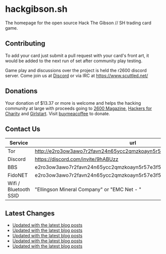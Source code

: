# hackgibson.sh
The homepage for the open source Hack The Gibson // SH trading card game.


## Contributing

To add your card just submit a pull request with your card's front art, it would be added to the next run of set after community play testing.

Game play and discussions over the project is held the r2600 discord server. Come join us at [Discord](https://discord.com/invite/9hABUzz) or via IRC at https://www.scuttled.net/


## Donations

Your donation of $13.37 or more is welcome and helps the hacking community at large with proceeds going to [2600 Magazine](https://2600.com/), [Hackers for Charity](https://hackersforcharity.org) and [Girlstart](https://girlstart.org).  Visit [buymeacoffee](https://www.buymeacoffee.com/hackgibson.sh) to donate.


## Contact Us

Service | url
-|-
Tor | http://e2ro3ow3awo7r2favn24n65ycc2qmzkoayn5r57e3f56nvjwdcgg32ad.onion
Discord | https://discord.com/invite/9hABUzz
BBS | e2ro3ow3awo7r2favn24n65ycc2qmzkoayn5r57e3f56nvjwdcgg32ad.onion:23
FidoNET | e2ro3ow3awo7r2favn24n65ycc2qmzkoayn5r57e3f56nvjwdcgg32ad.onion:24554
Wifi / Bluetooth SSID | "Ellingson Mineral Company" or "EMC Net - <fidonet address>"

## Latest Changes
<!-- BLOG-POST-LIST:START -->
- [Updated with the latest blog posts](https://github.com/DFW2600/hackgibson.sh/commit/58fd6e1bb86fa3332df45bec40048bf877f4a299)
- [Updated with the latest blog posts](https://github.com/DFW2600/hackgibson.sh/commit/e29916d9a03443c4f7646a50a23e107711c3511f)
- [Updated with the latest blog posts](https://github.com/DFW2600/hackgibson.sh/commit/9294a02e4f03fa87f9dd1351aaa0768994b9a9dc)
- [Updated with the latest blog posts](https://github.com/DFW2600/hackgibson.sh/commit/5b4669a8d9db392d6c8e9dc6770b109b6db03389)
- [Updated with the latest blog posts](https://github.com/DFW2600/hackgibson.sh/commit/7cc2e24f0fdbffbc7a29403cba40383b1fa69cdf)
<!-- BLOG-POST-LIST:END -->
